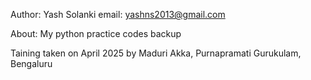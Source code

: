 

Author: Yash Solanki
email: yashns2013@gmail.com

About:
My python practice codes backup

Taining taken on April 2025
by Maduri Akka, Purnapramati Gurukulam, Bengaluru


